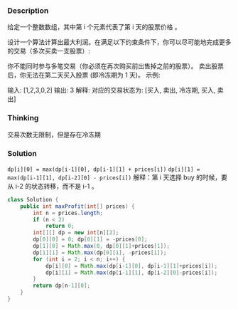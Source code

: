 ### Description

给定一个整数数组，其中第 i 个元素代表了第 i 天的股票价格 。

设计一个算法计算出最大利润。在满足以下约束条件下，你可以尽可能地完成更多的交易（多次买卖一支股票）:

你不能同时参与多笔交易（你必须在再次购买前出售掉之前的股票）。
卖出股票后，你无法在第二天买入股票 (即冷冻期为 1 天)。
示例:

输入: [1,2,3,0,2]
输出: 3 
解释: 对应的交易状态为: [买入, 卖出, 冷冻期, 买入, 卖出]

### Thinking

交易次数无限制，但是存在冷冻期

### Solution

`dp[i][0] = max(dp[i-1][0], dp[i-1][1] + prices[i])`
`dp[i][1] = max(dp[i-1][1], dp[i-2][0] - prices[i])`
解释：第 i 天选择 buy 的时候，要从 i-2 的状态转移，而不是 i-1 。

```java
class Solution {
    public int maxProfit(int[] prices) {
        int n = prices.length;
        if (n < 2)
            return 0;
        int[][] dp = new int[n][2];
        dp[0][0] = 0; dp[0][1] = -prices[0];
        dp[1][0] = Math.max(0, dp[0][1]+prices[1]);
        dp[1][1] = Math.max(dp[0][1], -prices[1]);
        for (int i = 2; i < n; i++) {
            dp[i][0] = Math.max(dp[i-1][0], dp[i-1][1]+prices[i]);
            dp[i][1] = Math.max(dp[i-1][1], dp[i-2][0]-prices[i]);
        }
        return dp[n-1][0];
    }
}
```

